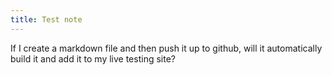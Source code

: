 ```yaml
---
title: Test note
---
```


If I create a markdown file and then push it up to github, will it automatically build it and add it to my live testing site? 